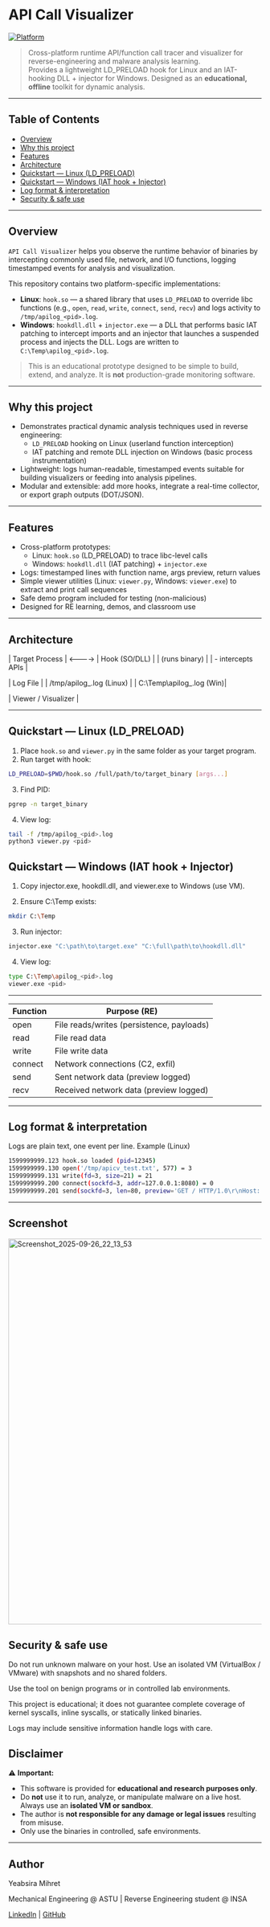 # API Call Visualizer

[![Platform](https://img.shields.io/badge/platform-Linux%20%7C%20Windows-blue)](https://github.com/yourname/api-call-visualizer)

> Cross-platform runtime API/function call tracer and visualizer for reverse-engineering and malware analysis learning.  
> Provides a lightweight LD_PRELOAD hook for Linux and an IAT-hooking DLL + injector for Windows. Designed as an **educational, offline** toolkit for dynamic analysis.

---

## Table of Contents

- [Overview](#overview)  
- [Why this project](#why-this-project)  
- [Features](#features)  
- [Architecture](#architecture)  
- [Quickstart — Linux (LD_PRELOAD)](#quickstart--linux-ld_preload)  
- [Quickstart — Windows (IAT hook + Injector)](#quickstart--windows-iat-hook--injector)  
- [Log format & interpretation](#log-format--interpretation)  
- [Security & safe use](#security--safe-use)  

---

## Overview

`API Call Visualizer` helps you observe the runtime behavior of binaries by intercepting commonly used file, network, and I/O functions, logging timestamped events for analysis and visualization.

This repository contains two platform-specific implementations:

- **Linux**: `hook.so` — a shared library that uses `LD_PRELOAD` to override libc functions (e.g., `open`, `read`, `write`, `connect`, `send`, `recv`) and logs activity to `/tmp/apilog_<pid>.log`.
- **Windows**: `hookdll.dll` + `injector.exe` — a DLL that performs basic IAT patching to intercept imports and an injector that launches a suspended process and injects the DLL. Logs are written to `C:\Temp\apilog_<pid>.log`.

> This is an educational prototype designed to be simple to build, extend, and analyze. It is **not** production-grade monitoring software.

---

## Why this project

- Demonstrates practical dynamic analysis techniques used in reverse engineering:
  - `LD_PRELOAD` hooking on Linux (userland function interception)
  - IAT patching and remote DLL injection on Windows (basic process instrumentation)
- Lightweight: logs human-readable, timestamped events suitable for building visualizers or feeding into analysis pipelines.
- Modular and extensible: add more hooks, integrate a real-time collector, or export graph outputs (DOT/JSON).

---

## Features

- Cross-platform prototypes:
  - Linux: `hook.so` (LD_PRELOAD) to trace libc-level calls
  - Windows: `hookdll.dll` (IAT patching) + `injector.exe`
- Logs: timestamped lines with function name, args preview, return values
- Simple viewer utilities (Linux: `viewer.py`, Windows: `viewer.exe`) to extract and print call sequences
- Safe demo program included for testing (non-malicious)
- Designed for RE learning, demos, and classroom use

---

## Architecture

| Target Process | <----> | Hook (SO/DLL) |
| (runs binary) | | - intercepts APIs |

| Log File |
| /tmp/apilog_<pid>.log (Linux) |
| C:\Temp\apilog_<pid>.log (Win)|

| Viewer / Visualizer |

---

## Quickstart — Linux (LD_PRELOAD)

1. Place `hook.so` and `viewer.py` in the same folder as your target program.
2. Run target with hook:

```bash
LD_PRELOAD=$PWD/hook.so /full/path/to/target_binary [args...]
```
3. Find PID:

```bash
pgrep -n target_binary
```
4. View log:

```bash
tail -f /tmp/apilog_<pid>.log
python3 viewer.py <pid>
```
## Quickstart — Windows (IAT hook + Injector)

1. Copy injector.exe, hookdll.dll, and viewer.exe to Windows (use VM).

2. Ensure C:\Temp exists:
```bash
mkdir C:\Temp
```
3. Run injector:
```bash
injector.exe "C:\path\to\target.exe" "C:\full\path\to\hookdll.dll"
```
4. View log:
```bash
type C:\Temp\apilog_<pid>.log
viewer.exe <pid>
```
---
| Function | Purpose (RE)                              |
| -------- | ----------------------------------------- |
| open     | File reads/writes (persistence, payloads) |
| read     | File read data                            |
| write    | File write data                           |
| connect  | Network connections (C2, exfil)           |
| send     | Sent network data (preview logged)        |
| recv     | Received network data (preview logged)    |

---
## Log format & interpretation

Logs are plain text, one event per line. Example (Linux)

```bash
1599999999.123 hook.so loaded (pid=12345)
1599999999.130 open('/tmp/apicv_test.txt', 577) = 3
1599999999.131 write(fd=3, size=21) = 21
1599999999.200 connect(sockfd=3, addr=127.0.0.1:8080) = 0
1599999999.201 send(sockfd=3, len=80, preview='GET / HTTP/1.0\r\nHost: localhost\r\n\r\n') = 80
```
---
## Screenshot
<img width="1366" height="768" alt="Screenshot_2025-09-26_22_13_53" src="https://github.com/user-attachments/assets/af59d696-f67e-48ed-8309-36e2a4608a76" />

## Security & safe use

Do not run unknown malware on your host. Use an isolated VM (VirtualBox / VMware) with snapshots and no shared folders.

Use the tool on benign programs or in controlled lab environments.

This project is educational; it does not guarantee complete coverage of kernel syscalls, inline syscalls, or statically linked binaries.

Logs may include sensitive information handle logs with care.

## Disclaimer

⚠️ **Important:**  
- This software is provided for **educational and research purposes only**.  
- Do **not** use it to run, analyze, or manipulate malware on a live host. Always use an **isolated VM or sandbox**.  
- The author is **not responsible for any damage or legal issues** resulting from misuse.  
- Only use the binaries in controlled, safe environments.

---
## Author

Yeabsira Mihret

Mechanical Engineering @ ASTU | Reverse Engineering student @ INSA

[LinkedIn](https://www.linkedin.com/in/yeabsira-mihret) | [GitHub](https://github.com/yeabsira-mihret)
